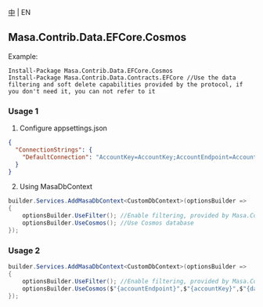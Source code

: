 [中](README.zh-CN.md) | EN

## Masa.Contrib.Data.EFCore.Cosmos

Example:

``` powershelll
Install-Package Masa.Contrib.Data.EFCore.Cosmos
Install-Package Masa.Contrib.Data.Contracts.EFCore //Use the data filtering and soft delete capabilities provided by the protocol, if you don't need it, you can not refer to it
```

### Usage 1

1. Configure appsettings.json

``` appsettings.json
{
  "ConnectionStrings": {
    "DefaultConnection": "AccountKey=AccountKey;AccountEndpoint=AccountEndpoint;Database=Database" //or "ConnectionString=ConnectionString;Database=Database"
  }
}
```

2. Using MasaDbContext

``` C#
builder.Services.AddMasaDbContext<CustomDbContext>(optionsBuilder =>
{
    optionsBuilder.UseFilter(); //Enable filtering, provided by Masa.Contrib.Data.Contracts.EFCore
    optionsBuilder.UseCosmos(); //Use Cosmos database
});
```

### Usage 2

``` C#
builder.Services.AddMasaDbContext<CustomDbContext>(optionsBuilder =>
{
    optionsBuilder.UseFilter(); //Enable filtering, provided by Masa.Contrib.Data.Contracts.EFCore
    optionsBuilder.UseCosmos($"{accountEndpoint}",$"{accountKey}",$"{databaseName}"); //Use Cosmos database
});
```